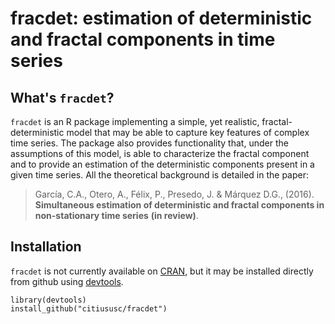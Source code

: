 # fracdet: estimation of deterministic and fractal components in time series

## What's `fracdet`?
`fracdet` is an R package implementing a simple, yet realistic, fractal-deterministic model
that may be able to capture key features of complex time series. The package also provides 
functionality that, under the assumptions of this model, is able to characterize the fractal
component and to provide an estimation of the deterministic components present in a given time 
series. All the theoretical background is detailed in the paper:

> García, C.A., Otero, A., Félix, P., Presedo, J. & Márquez D.G., (2016). **Simultaneous estimation of deterministic and fractal
components in non-stationary time series** __(in review)__.

## Installation
`fracdet` is not currently available on [CRAN](http://cran.r-project.org/), but it may be installed directly from github using [devtools](https://github.com/hadley/devtools).

```
library(devtools)
install_github("citiususc/fracdet")
```
